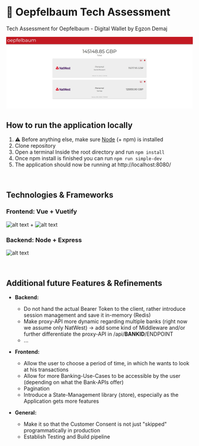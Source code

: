 # 🍎 Oepfelbaum Tech Assessment

Tech Assessment for Oepfelbaum - Digital Wallet by Egzon Demaj

![alt text](app_screenshot.jpg)

## How to run the application locally
1. :warning: Before anything else, make sure [Node](https://nodejs.org/en/) (+ npm) is installed
2. Clone repository
3. Open a terminal Inside the root directory and run `npm install`
4. Once npm install is finished you can run `npm run simple-dev`
5. The application should now be running at http://localhost:8080/


&nbsp;
## Technologies & Frameworks

### Frontend: Vue + Vuetify
![alt text](https://masteringjs.io/assets/images/vue/vue-spelled-out.jpg) + ![alt text](https://miro.medium.com/max/1200/1*x8__d6uxAWLLC3wu07asUQ.png)

### Backend: Node + Express
![alt text](https://res.cloudinary.com/practicaldev/image/fetch/s--KkScstnJ--/c_imagga_scale,f_auto,fl_progressive,h_420,q_auto,w_1000/https://dev-to-uploads.s3.amazonaws.com/uploads/articles/zojuy79lo3fn3qdt7g6p.png)


&nbsp;
## Additional future Features & Refinements

- <b>Backend: </b>
  - Do not hand the actual Bearer Token to the client, rather introduce session management and save it in-memory (Redis)
  - Make proxy-API more dynamic regarding multiple banks (right now we assume only NatWest) -> add some kind of Middleware and/or further differentiate the proxy-API in /api/<b>BANKID</b>/ENDPOINT
  - ...

- <b>Frontend: </b>
  - Allow the user to choose a period of time, in which he wants to look at his transactions
  - Allow for more Banking-Use-Cases to be accessible by the user (depending on what the Bank-APIs offer)
  - Pagination
  - Introduce a State-Management library (store), especially as the Application gets more features

- <b>General: </b>
  - Make it so that the Customer Consent is not just "skipped" programmatically in production
  - Establish Testing and Build pipeline